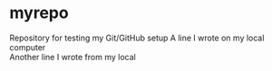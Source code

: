 # myrepo
Repository for testing my Git/GitHub setup
A line I wrote on my local computer  
Another line I wrote from my local 
